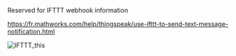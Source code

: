 Reserved for IFTTT webhook information


https://fr.mathworks.com/help/thingspeak/use-ifttt-to-send-text-message-notification.html


![IFTTT_this](https://github.com/LeMoussel/Hypernode-Alerts/tree/master/IFTTT/images/this.png)










